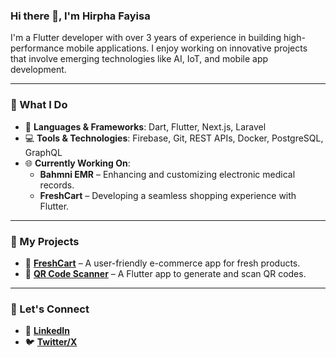 ### Hi there 👋, I'm Hirpha Fayisa  
I'm a Flutter developer with over 3 years of experience in building high-performance mobile applications. I enjoy working on innovative projects that involve emerging technologies like AI, IoT, and mobile app development.

---

### 🚀 What I Do  
- 🔨 **Languages & Frameworks**: Dart, Flutter, Next.js, Laravel  
- 💻 **Tools & Technologies**: Firebase, Git, REST APIs, Docker, PostgreSQL, GraphQL  
- 🌐 **Currently Working On**:  
  - **Bahmni EMR** – Enhancing and customizing electronic medical records.  
  - **FreshCart** – Developing a seamless shopping experience with Flutter.  

---

### 📌 My Projects  
- 🛒 [**FreshCart**](https://github.com/Hirpha-Fayisa/FreshCart) – A user-friendly e-commerce app for fresh products.  
- 📱 [**QR Code Scanner**](https://github.com/Hirpha-Fayisa/QRScanner) – A Flutter app to generate and scan QR codes.  

---

### 📲 Let's Connect  
- 🔗 [**LinkedIn**](https://linkedin.com/in/hirpha-fayisa-072051186/)  
- 🐦 [**Twitter/X**](https://twitter.com/hirpha)  
